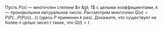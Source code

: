 Пусть $P\left( x \right)$ — многочлен степени $n &gt; 1$ с целыми коэффициентами, $k$ — произвольное натуральное число. Рассмотрим многочлен $Q(x)=P(P(\ldots P(P(x))\ldots ))$ (здесь $P$ применен $k$ раз). Докажите, что существует не более $n$ целых чисел $t$ таких, что $Q\left( t \right)=t$.